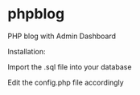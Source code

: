 # phpblog
PHP blog with Admin Dashboard

Installation:

Import the .sql file into your database

Edit the config.php file accordingly
